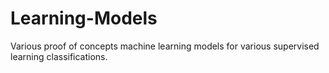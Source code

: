 # Learning-Models
Various proof of concepts machine learning models for various supervised learning classifications.
